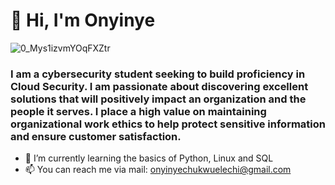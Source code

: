 # 👋 Hi, I'm Onyinye

![0_Mys1izvmYOqFXZtr](https://github.com/Jacyoe/Jacyoe/assets/113101409/2df85b8b-4388-4cfd-a091-0ab2cd5e5a10)

### I am a cybersecurity student seeking to build proficiency in Cloud Security. I am passionate about discovering excellent solutions that will positively impact an organization and the people it serves. I place a  high value on maintaining organizational work ethics to help protect sensitive information and ensure customer satisfaction.


- 🌱 I’m currently learning the basics of Python, Linux and SQL
- 📫 You can reach me via mail: onyinyechukwuelechi@gmail.com
  
